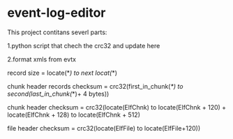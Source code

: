 # event-log-editor
This project contitans severl parts:

1.python script that chech the crc32 and update here

2.format xmls from evtx

record size = locate(\**) to next locat(*\*)

chunk header records checksum = crc32(first_in_chunk(*\*) to second(last_in_chunk(*\*)+ 4 bytes))

chunk header checksum = crc32(locate(ElfChnk) to locate(ElfChnk + 120) +  locate(ElfChnk + 128) to locate(ElfChnk + 512)

file header checksum = crc32(locate(ElfFile) to locate(ElfFile+120))

